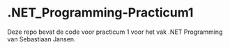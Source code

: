 # .NET_Programming-Practicum1
Deze repo bevat de code voor practicum 1 voor het vak .NET Programming van Sebastiaan Jansen.
